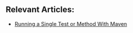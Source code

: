## Relevant Articles:

- [Running a Single Test or Method With Maven](https://www.baeldung.com/maven-run-single-test)
